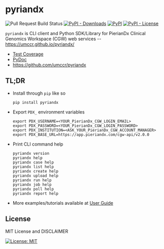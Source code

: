 # pyriandx

![Pull Request Build Status](https://github.com/umccr/pyriandx/workflows/Pull%20Request%20Build/badge.svg)
[![PyPI - Downloads](https://img.shields.io/pypi/dm/pyriandx?style=flat)](https://pypistats.org/packages/pyriandx) 
[![PyPI](https://img.shields.io/pypi/v/pyriandx?style=flat)](https://pypi.org/project/pyriandx)
[![PyPI - License](https://img.shields.io/pypi/l/pyriandx?style=flat)](https://opensource.org/licenses/MIT)


`pyriandx` is CLI client and Python SDK/Library for PierianDx Clinical Genomics Workspace (CGW) web services -- https://umccr.github.io/pyriandx/

* [Test Coverage](https://umccr.github.io/pyriandx/coverage/)
* [PyDoc](https://umccr.github.io/pyriandx/pyriandx/)
* https://github.com/umccr/pyriandx


## TL;DR

- Install through `pip` like so
    ```
    pip install pyriandx
    ```

- Export `PDX_` environment variables
    ```
    export PDX_USERNAME=<YOUR_PierianDx_CGW_LOGIN_EMAIL>
    export PDX_PASSWORD=<YOUR_PierianDx_CGW_LOGIN_PASSWORD>
    export PDX_INSTITUTION=<ASK_YOUR_PierianDx_CGW_ACCOUNT_MANAGER>
    export PDX_BASE_URL=https://app.pieriandx.com/cgw-api/v2.0.0
    ```

- Print CLI command help
    ```
    pyriandx version
    pyriandx help
    pyriandx case help
    pyriandx list help
    pyriandx create help
    pyriandx upload help
    pyriandx run help
    pyriandx job help
    pyriandx poll help
    pyriandx report help
    ```

- More examples/tutorials available at [User Guide](https://umccr.github.io/pyriandx/user.html)


## License

MIT License and DISCLAIMER

[![License: MIT](https://img.shields.io/badge/License-MIT-yellow.svg)](https://opensource.org/licenses/MIT)
